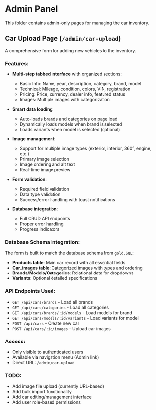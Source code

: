 # Admin Panel

This folder contains admin-only pages for managing the car inventory.

## Car Upload Page (`/admin/car-upload`)

A comprehensive form for adding new vehicles to the inventory.

### Features:
- **Multi-step tabbed interface** with organized sections:
  - Basic Info: Name, year, description, category, brand, model
  - Technical: Mileage, condition, colors, VIN, registration
  - Pricing: Price, currency, dealer info, featured status  
  - Images: Multiple images with categorization

- **Smart data loading**:
  - Auto-loads brands and categories on page load
  - Dynamically loads models when brand is selected
  - Loads variants when model is selected (optional)

- **Image management**:
  - Support for multiple image types (exterior, interior, 360°, engine, etc.)
  - Primary image selection
  - Image ordering and alt text
  - Real-time image preview

- **Form validation**:
  - Required field validation
  - Data type validation
  - Success/error handling with toast notifications

- **Database integration**:
  - Full CRUD API endpoints
  - Proper error handling
  - Progress indicators

### Database Schema Integration:

The form is built to match the database schema from `gold.SQL`:

- **Products table**: Main car record with all essential fields
- **Car_images table**: Categorized images with types and ordering
- **Brands/Models/Categories**: Relational data for dropdowns
- **Variants**: Optional detailed specifications

### API Endpoints Used:

- `GET /api/cars/brands` - Load all brands
- `GET /api/cars/categories` - Load all categories  
- `GET /api/cars/brands/:id/models` - Load models for brand
- `GET /api/cars/models/:id/variants` - Load variants for model
- `POST /api/cars` - Create new car
- `POST /api/cars/:id/images` - Upload car images

### Access:
- Only visible to authenticated users
- Available via navigation menu (Admin link)
- Direct URL: `/admin/car-upload`

### TODO:
- Add image file upload (currently URL-based)
- Add bulk import functionality
- Add car editing/management interface
- Add user role-based permissions
